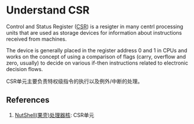 
Understand CSR
====================

Control and Status Register ([CSR](https://en.wikipedia.org/wiki/Control/Status_Register)) is a resigter in many centrl processing units that are used as storage devices for information about instructions received from machines.

The device is generally placed in the register address 0 and 1 in CPUs and works on the concept of using a comparison of flags (carry, overflow and zero, usually) to decide on various if-then instructions related to electronic decision flows.

CSR单元主要负责特权级指令的执行以及例外/中断的处理。

## References

1. [NutShell(果壳)处理器核](https://oscpu.github.io/NutShell-doc/%E5%8A%9F%E8%83%BD%E9%83%A8%E4%BB%B6/csr.html): CSR单元

